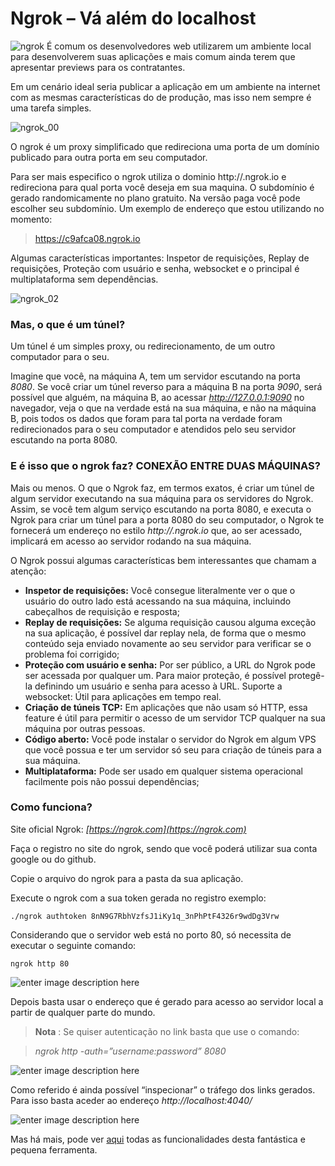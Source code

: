 # Ngrok – Vá além do localhost

![ngrok](http://www.dicastech.net/wp-content/uploads/2016/12/ngrok-logo.png)
É comum os desenvolvedores web utilizarem um ambiente local para desenvolverem suas aplicações e mais comum ainda terem que apresentar previews para os contratantes.

Em um cenário ideal seria publicar a aplicação em um ambiente na internet com as mesmas características do de produção, mas isso nem sempre é uma tarefa simples.

![ngrok_00](https://pplware.sapo.pt/wp-content/uploads/2017/04/ngrok_00.jpg)

O ngrok é um proxy simplificado que redireciona uma porta de um domínio publicado para outra porta em seu computador.

Para ser mais especifico o ngrok utiliza o dominio http://<subdominio>.ngrok.io e redireciona para qual porta você deseja em sua maquina. O subdomínio é gerado randomicamente no plano gratuito. Na versão paga você pode escolher seu subdomínio. Um exemplo de endereço que estou utilizando no momento:


> https://c9afca08.ngrok.io


Algumas características importantes: Inspetor de requisições, Replay de requisições, Proteção com usuário e senha, websocket e o principal é multiplataforma sem dependências.

 
![ngrok_02](https://pplware.sapo.pt/wp-content/uploads/2017/04/ngrok_02-720x383.jpg)

### Mas, o que é um túnel?

Um túnel é um simples proxy, ou redirecionamento, de um outro computador para o seu. 

Imagine que você, na máquina A, tem um servidor escutando na porta *8080*. Se você criar um túnel reverso para a máquina B na porta *9090*, será possível que alguém, na máquina B, ao acessar *http://127.0.0.1:9090* no navegador, veja o que na verdade está na sua máquina, e não na máquina B, pois todos os dados que foram para tal porta na verdade foram redirecionados para o seu computador e atendidos pelo seu servidor escutando na porta 8080.

### E é isso que o ngrok faz? CONEXÃO ENTRE DUAS MÁQUINAS?

Mais ou menos. O que o Ngrok faz, em termos exatos, é criar um túnel de algum servidor executando na sua máquina para os servidores do Ngrok. Assim, se você tem algum serviço escutando na porta 8080, e executa o Ngrok para criar um túnel para a porta 8080 do seu computador, o Ngrok te fornecerá um endereço no estilo *http://<hash>.ngrok.io* que, ao ser acessado, implicará em acesso ao servidor rodando na sua máquina.

O Ngrok possui algumas características bem interessantes que chamam a atenção:



- **Inspetor de requisições:** Você consegue literalmente ver o que o usuário do outro lado está acessando na sua máquina, incluindo cabeçalhos de requisição e resposta;
- **Replay de requisições:** Se alguma requisição causou alguma exceção na sua aplicação, é possível dar replay nela, de forma que o mesmo conteúdo seja enviado novamente ao seu servidor para verificar se o problema foi corrigido;
- **Proteção com usuário e senha:** Por ser público, a URL do Ngrok pode ser acessada por qualquer um. Para maior proteção, é possível protegê-la definindo um usuário e senha para acesso à URL.
Suporte a websocket: Útil para aplicações em tempo real.
- **Criação de túneis TCP:** Em aplicações que não usam só HTTP, essa feature é útil para permitir o acesso de um servidor TCP qualquer na sua máquina por outras pessoas.
- **Código aberto:** Você pode instalar o servidor do Ngrok em algum VPS que você possua e ter um servidor só seu para criação de túneis para a sua máquina.
- **Multiplataforma:** Pode ser usado em qualquer sistema operacional facilmente pois não possui dependências;

### Como funciona?

Site oficial Ngrok: *[https://ngrok.com](https://ngrok.com)*

Faça o registro no site do ngrok,  sendo que você poderá utilizar sua conta google ou do github.

Copie o arquivo do ngrok para a pasta da sua aplicação.

Execute o ngrok com a sua token gerada no registro exemplo:

    ./ngrok authtoken 8nN9G7RbhVzfsJ1iKy1q_3nPhPtF4326r9wdDg3Vrw


Considerando que o servidor web está no porto 80, só necessita de executar o seguinte comando:

    ngrok http 80

![enter image description here](https://pplware.sapo.pt/wp-content/uploads/2017/04/ngrok_01.jpg)

Depois basta usar o endereço que é gerado para acesso ao servidor local a partir de qualquer parte do mundo.

> **Nota** :  Se quiser autenticação no link basta que use o comando: 

> *ngrok http -auth=”username:password” 8080*

![enter image description here](https://pplware.sapo.pt/wp-content/uploads/2017/04/ngrok_03.jpg)

Como referido é ainda possível “inspecionar” o tráfego dos links gerados. Para isso basta aceder ao endereço *http://localhost:4040/*

![enter image description here](https://pplware.sapo.pt/wp-content/uploads/2017/04/ngrok_04-720x324.jpg)

Mas há mais, pode ver [aqui](https://ngrok.com) todas as funcionalidades desta fantástica e pequena ferramenta.
